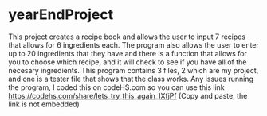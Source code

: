 # yearEndProject
This project creates a recipe book and allows the user to input 7 recipes that allows for 6 ingredients each. 
The program also allows the user to enter up to 20 ingredients that they have and there is a function that allows for you to choose
which recipe, and it will check to see if you have all of the necesary ingredients. 
This program contains 3 files, 2 which are my project, and one is a tester file that shows that the class works. 
Any issues running the program, I coded this on codeHS.com so you can use this link https://codehs.com/share/lets_try_this_again_IXfjPf
(Copy and paste, the link is not embedded)
